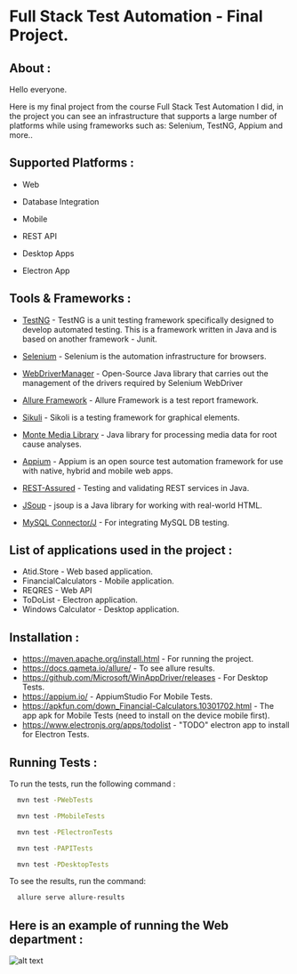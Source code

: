 
# Full Stack Test Automation - Final Project.

## About :

Hello everyone.

Here is my final project from the course Full Stack Test Automation I did, in the project you can see an infrastructure that supports a large number of platforms while using frameworks such as: Selenium, TestNG, Appium and more..

## Supported Platforms :

- Web 

- Database Integration

- Mobile

- REST API

- Desktop Apps

- Electron App

## Tools & Frameworks :

- [TestNG](https://testng.org/doc/) - TestNG is a unit testing framework specifically designed to develop automated testing. This is a framework written in Java and is based on another framework - Junit.

- [Selenium](https://mvnrepository.com/artifact/org.seleniumhq.selenium/selenium-java) - Selenium is the automation infrastructure for browsers.

- [WebDriverManager](https://github.com/bonigarcia/webdrivermanager) - Open-Source Java library that carries out the management of the drivers required by Selenium WebDriver

- [Allure Framework](https://docs.qameta.io/allure/) - Allure Framework is a test report framework.

- [Sikuli](http://sikulix.com/) - Sikoli is a testing framework for graphical elements.

- [Monte Media Library](http://www.randelshofer.ch/monte/) - Java library for processing media data for root cause analyses.

- [Appium](https://mvnrepository.com/artifact/io.appium/java-client) - Appium is an open source test automation framework for use with native, hybrid and mobile web apps.
 
- [REST-Assured](https://mvnrepository.com/artifact/io.rest-assured/rest-assured) - Testing and validating REST services in Java.

- [JSoup](https://mvnrepository.com/artifact/org.jsoup/jsoup) - jsoup is a Java library for working with real-world HTML.

- [MySQL Connector/J](https://mvnrepository.com/artifact/mysql/mysql-connector-java) - For integrating MySQL DB testing.

## List of applications used in the project :
- Atid.Store - Web based application.
- FinancialCalculators - Mobile application.
- REQRES - Web API
- ToDoList - Electron application.
- Windows Calculator - Desktop application.

## Installation :

- https://maven.apache.org/install.html - For running the project.
- https://docs.qameta.io/allure/ - To see allure results.
- https://github.com/Microsoft/WinAppDriver/releases - For Desktop Tests.
- https://appium.io/ - AppiumStudio For Mobile Tests.
- https://apkfun.com/down_Financial-Calculators.10301702.html - The app apk for Mobile Tests (need to install on the device mobile first).
- https://www.electronjs.org/apps/todolist - "TODO" electron app to install for Electron Tests.

## Running Tests :

To run the tests,  run the following command :

```bash
  mvn test -PWebTests
```
```bash
  mvn test -PMobileTests
```
```bash
  mvn test -PElectronTests
```
```bash
  mvn test -PAPITests
```
```bash
  mvn test -PDesktopTests
```

To see the results, run the command:

```bash
  allure serve allure-results
```

## Here is an example of running the Web department :
![alt text](https://postimg.cc/kRC5GHs2)
